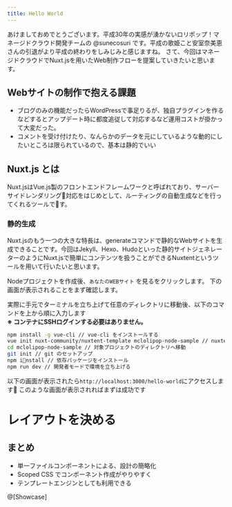 ```yaml
---
title: Hello World
---
```


あけましておめでとうございます。平成30年の実感が湧かないロリポップ！マネージドクラウド開発チームの @sunecosuri です。平成の歌姫こと安室奈美恵さんの引退がより平成の終わりをしみじみと感じますね。
さて、今回はマネージドクラウドでNuxt.jsを用いたWeb制作フローを提案していきたいと思います。

## Webサイトの制作で抱える課題
- ブログのみの機能だったらWordPressで事足りるが、独自プラグインを作るなどするとアップデート時に都度追従して対応するなど運用コストが掛かって大変だった。
- コメントを受け付けたり、なんらかのデータを元にしているような動的にしたいところは限られているので、基本は静的でいい

## Nuxt.js とは
Nuxt.jsはVue.js製のフロントエンドフレームワークと呼ばれており、サーバーサイドレンダリング対応をはじめとして、ルーティングの自動生成などを行ってくれるツールです。

### 静的生成
Nuxt.jsのもう一つの大きな特長は、generateコマンドで静的なWebサイトを生成できることです。今回はJekyll、Hexo、Hudoといった静的サイトジェネレーターのようにNuxt.jsで簡単にコンテンツを扱うことができるNuxtentというツールを用いて行いたいと思います。

Nodeプロジェクトを作成後、`あなたのWEBサイト` を見るをクリックします。
下の画面が表示されることをまず確認します。

実際に手元でターミナルを立ち上げて任意のディレクトリに移動後、以下のコマンドを上から順に入力します  
**※ コンテナにSSHログインする必要はありません。**
```sh
npm install -g vue-cli // vue-cli をインストールする
vue init nuxt-community/nuxtent-template mclolipop-node-sample // nuxtent のセットアップをする
cd mclolipop-node-sample // 対象プロジェクトのディレクトリへ移動
git init // git のセットアップ
npm install // 依存パッケージをインストール
npm run dev // 開発者モードで環境を立ち上げる
```
以下の画面が表示されたら`http://localhost:3000/hello-world`にアクセスします
このような画面が表示されればまずは成功です

# レイアウトを決める




## まとめ
 - 単一ファイルコンポーネントによる、設計の簡略化
 - Scoped CSS でコンポーネント作成がやりやすく
 - テンプレートエンジンとしても利用できる


@[Showcase]
